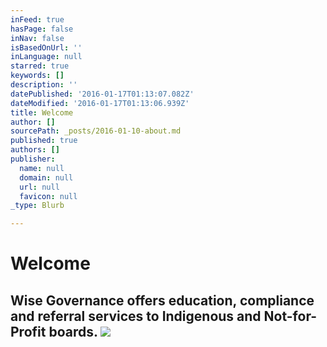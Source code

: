 ```yaml
---
inFeed: true
hasPage: false
inNav: false
isBasedOnUrl: ''
inLanguage: null
starred: true
keywords: []
description: ''
datePublished: '2016-01-17T01:13:07.082Z'
dateModified: '2016-01-17T01:13:06.939Z'
title: Welcome
author: []
sourcePath: _posts/2016-01-10-about.md
published: true
authors: []
publisher:
  name: null
  domain: null
  url: null
  favicon: null
_type: Blurb

---
```

# Welcome

## Wise Governance offers education, compliance and referral services to Indigenous and Not-for-Profit boards. ![](https://s3-us-west-2.amazonaws.com/the-grid-img/p/eab82df4abd8a44eaf18cfac9e94cd5f2e24d6ef.jpg)
